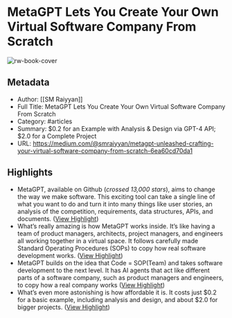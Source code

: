 # MetaGPT Lets You Create Your Own Virtual Software Company From Scratch

![rw-book-cover](https://miro.medium.com/v2/da:true/resize:fit:1024/1*d3JCIeQ0lbl3gPkut468cQ.gif)

## Metadata
- Author: [[SM Raiyyan]]
- Full Title: MetaGPT Lets You Create Your Own Virtual Software Company From Scratch
- Category: #articles
- Summary: $0.2 for an Example with Analysis & Design via GPT-4 API; $2.0 for a Complete Project
- URL: https://medium.com/@smraiyyan/metagpt-unleashed-crafting-your-virtual-software-company-from-scratch-6ea60cd70da1

## Highlights
- MetaGPT, available on Github (*crossed 13,000 stars*), aims to change the way we make software. This exciting tool can take a single line of what you want to do and turn it into many things like user stories, an analysis of the competition, requirements, data structures, APIs, and documents. ([View Highlight](https://read.readwise.io/read/01h8j4a39zge55svgytk7gvna3))
- What’s really amazing is how MetaGPT works inside. It’s like having a team of product managers, architects, project managers, and engineers all working together in a virtual space. It follows carefully made Standard Operating Procedures (SOPs) to copy how real software development works. ([View Highlight](https://read.readwise.io/read/01h8j4a7rrgvcxcfdfpfvxnwq3))
- MetaGPT builds on the idea that Code = SOP(Team) and takes software development to the next level. It has AI agents that act like different parts of a software company, such as product managers and engineers, to copy how a real company works ([View Highlight](https://read.readwise.io/read/01h8j5gqa16j4cpkjvak01ccgv))
- What’s even more astonishing is how affordable it is. It costs just $0.2 for a basic example, including analysis and design, and about $2.0 for bigger projects. ([View Highlight](https://read.readwise.io/read/01h8j5kg35jj9v8sc1117e70p9))
